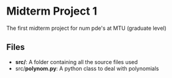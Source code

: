Midterm Project 1
==================

The first midterm project for num pde's at MTU (graduate level)

Files
----------
* **src/**: A folder containing all the source files used
* src/**polynom.py**: A python class to deal with polynomials


